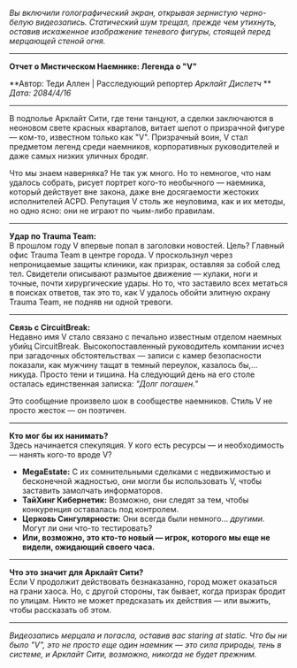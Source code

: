 _Вы включили голографический экран, открывая зернистую черно-белую видеозапись. Статический шум трещал, прежде чем утихнуть, оставив искаженное изображение теневого фигуры, стоящей перед мерцающей стеной огня._

---

**Отчет о Мистическом Наемнике: Легенда о "V"**

**Автор: Теди Аллен | Расследующий репортер _Арклайт Диспетч_ **  
_Дата: 2084/4/16_

---

В подполье Арклайт Сити, где тени танцуют, а сделки заключаются в неоновом свете красных кварталов, витает шепот о призрачной фигуре — ком-то, известном только как "V". Призрачный воин, V стал предметом легенд среди наемников, корпоративных руководителей и даже самых низких уличных бродяг.

Что мы знаем наверняка? Не так уж много. Но то немногое, что нам удалось собрать, рисует портрет кого-то необычного — наемника, который действует вне закона, даже вне досягаемости жестоких исполнителей ACPD. Репутация V столь же неуловима, как и их методы, но одно ясно: они не играют по чьим-либо правилам.

---

**Удар по Trauma Team:**  
В прошлом году V впервые попал в заголовки новостей. Цель? Главный офис Trauma Team в центре города. V проскользнул через непроницаемые защиты клиники, как призрак, оставляя за собой след тел. Свидетели описывают размытое движение — кулаки, ноги и точные, почти хирургические удары. Но то, что заставило всех метаться в поисках ответов, так это то, как V удалось обойти элитную охрану Trauma Team, не подняв ни одной тревоги.

---

**Связь с CircuitBreak:**  
Недавно имя V стало связано с печально известным отделом наемных убийц CircuitBreak. Высокопоставленный руководитель компании исчез при загадочных обстоятельствах — записи с камер безопасности показали, как мужчину тащат в темный переулок, казалось бы,... никуда. Просто тени и тишина. На следующий день на его столе осталась единственная записка: _"Долг погашен."_

Это сообщение произвело шок в сообществе наемников. Стиль V не просто жесток — он поэтичен.

---

**Кто мог бы их нанимать?**  
Здесь начинается спекуляция. У кого есть ресурсы — и необходимость — нанять кого-то вроде V?

- **MegaEstate:** С их сомнительными сделками с недвижимостью и бесконечной жадностью, они могли бы использовать V, чтобы заставить замолчать информаторов.
- **ТайХинг Кибернетик:** Возможно, они следят за тем, чтобы конкуренция оставалась под контролем.
- **Церковь Сингулярности:** Они всегда были немного... _другими._ Могут ли они что-то тестировать?
- **Или, возможно, это кто-то новый — игрок, которого мы еще не видели, ожидающий своего часа.**

---

**Что это значит для Арклайт Сити?**  
Если V продолжит действовать безнаказанно, город может оказаться на грани хаоса. Но, с другой стороны, так бывает, когда призрак бродит по улицам. Никто не может предсказать их действия — или выжить, чтобы рассказать об этом.

---

_Видеозапись мерцала и погасла, оставив вас staring at static. Что бы ни было "V", это не просто еще один наемник — это сила природы, тень в системе, и Арклайт Сити, возможно, никогда не будет прежним._
